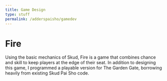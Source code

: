 ```yaml
---
title: Game Design
type: stuff
permalink: /adderspaisho/gamedev
---
```


# Fire
Using the basic mechanics of Skud, Fire is a game that combines chance and skill to keep players at the edge of their seat. In addition to designing this game, I programmed a playable version for The Garden Gate, borrowing heavily from existing Skud Pai Sho code.
